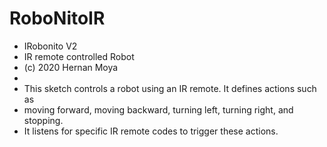# RoboNitoIR
* IRobonito V2
 * IR remote controlled Robot
 * (c) 2020 Hernan Moya
 *
 * This sketch controls a robot using an IR remote. It defines actions such as
 * moving forward, moving backward, turning left, turning right, and stopping.
 * It listens for specific IR remote codes to trigger these actions.
